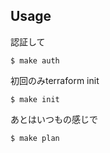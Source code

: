 

## Usage

認証して

```
$ make auth
```

初回のみterraform init

```
$ make init
```

あとはいつもの感じで

```
$ make plan
```
